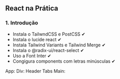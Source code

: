 ## React na Prática

### 1. Introdução
- Instala o TailwndCSS e PostCSS ✔
- Instala o lucide react ✔
- Instala Tailwind Variants e Tailwind Merge ✔
- Instala o @radix-ui/react-select ✔ 
- Uso a Font Inter ✔
- Congigura components com letras minúsculas ✔


App:
  Div:
    Header
    Tabs
  Main: